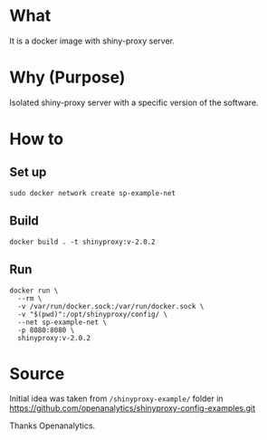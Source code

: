 # What

It is a docker image with shiny-proxy server.

# Why (Purpose)

Isolated shiny-proxy server with a specific version of the software.

# How to

## Set up

	sudo docker network create sp-example-net

## Build

	docker build . -t shinyproxy:v-2.0.2

## Run

	docker run \
	  --rm \
	  -v /var/run/docker.sock:/var/run/docker.sock \
	  -v "$(pwd)":/opt/shinyproxy/config/ \
	  --net sp-example-net \
	  -p 8080:8080 \
	  shinyproxy:v-2.0.2

# Source

Initial idea was taken from `/shinyproxy-example/` folder in https://github.com/openanalytics/shinyproxy-config-examples.git

Thanks Openanalytics.



